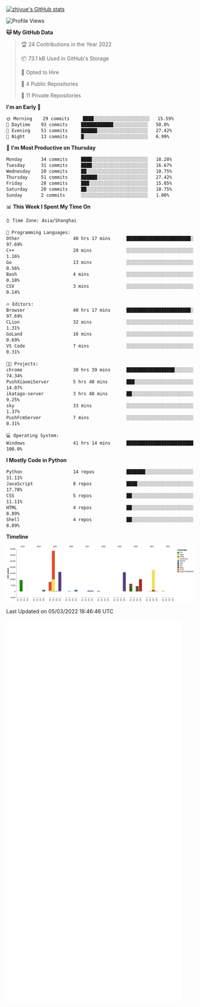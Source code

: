 
[![zhiyue's GitHub stats](https://github-readme-stats.vercel.app/api?username=zhiyue)](https://github.com/anuraghazra/github-readme-stats&&show_icons=true)

<!--START_SECTION:waka-->
![Profile Views](http://img.shields.io/badge/Profile%20Views-138-blue)

**🐱 My GitHub Data** 

> 🏆 24 Contributions in the Year 2022
 > 
> 📦 73.1 kB Used in GitHub's Storage 
 > 
> 💼 Opted to Hire
 > 
> 📜 4 Public Repositories 
 > 
> 🔑 11 Private Repositories  
 > 
**I'm an Early 🐤** 

```text
🌞 Morning    29 commits     ████░░░░░░░░░░░░░░░░░░░░░   15.59% 
🌆 Daytime    93 commits     ████████████░░░░░░░░░░░░░   50.0% 
🌃 Evening    51 commits     ██████░░░░░░░░░░░░░░░░░░░   27.42% 
🌙 Night      13 commits     █░░░░░░░░░░░░░░░░░░░░░░░░   6.99%

```
📅 **I'm Most Productive on Thursday** 

```text
Monday       34 commits     ████░░░░░░░░░░░░░░░░░░░░░   18.28% 
Tuesday      31 commits     ████░░░░░░░░░░░░░░░░░░░░░   16.67% 
Wednesday    20 commits     ██░░░░░░░░░░░░░░░░░░░░░░░   10.75% 
Thursday     51 commits     ██████░░░░░░░░░░░░░░░░░░░   27.42% 
Friday       28 commits     ███░░░░░░░░░░░░░░░░░░░░░░   15.05% 
Saturday     20 commits     ██░░░░░░░░░░░░░░░░░░░░░░░   10.75% 
Sunday       2 commits      ░░░░░░░░░░░░░░░░░░░░░░░░░   1.08%

```


📊 **This Week I Spent My Time On** 

```text
⌚︎ Time Zone: Asia/Shanghai

💬 Programming Languages: 
Other                    40 hrs 17 mins      ████████████████████████░   97.69% 
C++                      28 mins             ░░░░░░░░░░░░░░░░░░░░░░░░░   1.16% 
Go                       13 mins             ░░░░░░░░░░░░░░░░░░░░░░░░░   0.56% 
Bash                     4 mins              ░░░░░░░░░░░░░░░░░░░░░░░░░   0.18% 
CSV                      3 mins              ░░░░░░░░░░░░░░░░░░░░░░░░░   0.14%

🔥 Editors: 
Browser                  40 hrs 17 mins      ████████████████████████░   97.69% 
CLion                    32 mins             ░░░░░░░░░░░░░░░░░░░░░░░░░   1.31% 
GoLand                   16 mins             ░░░░░░░░░░░░░░░░░░░░░░░░░   0.69% 
VS Code                  7 mins              ░░░░░░░░░░░░░░░░░░░░░░░░░   0.31%

🐱‍💻 Projects: 
chrome                   30 hrs 39 mins      ██████████████████░░░░░░░   74.34% 
PushXiaomiServer         5 hrs 48 mins       ███░░░░░░░░░░░░░░░░░░░░░░   14.07% 
ikatago-server           3 hrs 48 mins       ██░░░░░░░░░░░░░░░░░░░░░░░   9.25% 
sky                      33 mins             ░░░░░░░░░░░░░░░░░░░░░░░░░   1.37% 
PushFcmServer            7 mins              ░░░░░░░░░░░░░░░░░░░░░░░░░   0.31%

💻 Operating System: 
Windows                  41 hrs 14 mins      █████████████████████████   100.0%

```

**I Mostly Code in Python** 

```text
Python                   14 repos            ███████░░░░░░░░░░░░░░░░░░   31.11% 
JavaScript               8 repos             ████░░░░░░░░░░░░░░░░░░░░░   17.78% 
CSS                      5 repos             ██░░░░░░░░░░░░░░░░░░░░░░░   11.11% 
HTML                     4 repos             ██░░░░░░░░░░░░░░░░░░░░░░░   8.89% 
Shell                    4 repos             ██░░░░░░░░░░░░░░░░░░░░░░░   8.89%

```


**Timeline**

![Chart not found](https://raw.githubusercontent.com/zhiyue/zhiyue/main/charts/bar_graph.png) 


 Last Updated on 05/03/2022 18:46:46 UTC
<!--END_SECTION:waka-->

<!-- [![Top Langs](https://github-readme-stats.vercel.app/api/top-langs/?username=zhiyue)](https://github.com/anuraghazra/github-readme-stats) -->

![](./github-metrics.svg)

